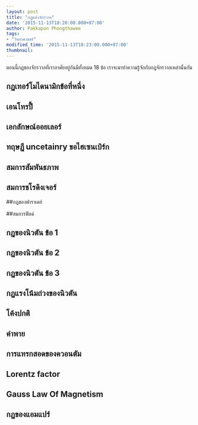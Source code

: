 ```yaml
---
layout: post
title: "กฏแห่งจักรวาล"
date: '2015-11-13T18:20:00.000+07:00'
author: Pakkapon Phongthawee
tags:
- "วิทยาศาสตร์"
modified_time: '2015-11-13T18:23:00.000+07:00'
thumbnail:
---
```

ตอนนี้กฏของจักรวาลที่เราอาศัยอยู่กันมีทั้งหมด 18 ข้อ เราจะมาทำความรู้จักกับกฏจักรวาลเหล่านั้นกัน

## กฏเทอร์โมไดนามิกข้อที่หนึ่ง

## เอนโทรปี้

## เอกลักษณ์ออยเลอร์

## ทฤษฏี uncetainry ขอไฮเซนเบิร์ก

## สมการสัมพันธภาพ

## สมการชโรดิงเจอร์

##กฏของฟาราเดย์

##สมการฟิลด์

## กฏของนิวตัน ข้อ 1

## กฏของนิวตัน ข้อ 2

## กฏของนิวตัน ข้อ 3

## กฏแรงโน้มถ่วงของนิวตัน

## โค้งปกติ

## ค่าพาย

## การแทรกสอดของควอนตัม

## Lorentz factor

## Gauss Law Of Magnetism

## กฏของแอมแปร์
